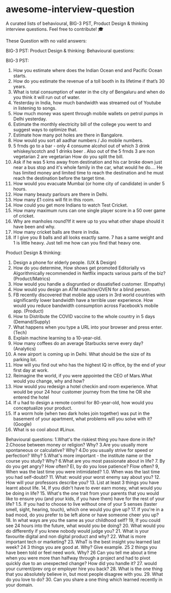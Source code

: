 # awesome-interview-question
A curated lists of behavioural, BIG-3 PST, Product Design & thinking interview questions.  Feel free to contribute! 🎓

These Question with no valid answers:


BIG-3 PST:
Product Design & thinking:
Behavioural questions:

BIG-3 PST:
1) How you estimate where does the Indian Ocean end and Pacific Ocean starts.
2) How do you estimate the revenue of a toll booth in its lifetime if that’s 30 years.
3) What is total consumption of water in the city of Bengaluru and when do you think it will run out of water.
4) Yesterday in India, how much bandwidth was streamed out of Youtube in listening to songs.
5) How much money was spent through mobile wallets on petrol pumps in Delhi yesterday.
6) Estimate the monthly electricity bill of the college you went to and suggest ways to optimize that.
7) Estimate how many pot holes are there in Bangalore. 
8) How would you sort all aadhar numbers / Jio mobile numbers.
9) 5 frnds go to a bar - only 4 consume alcohol out of which 3 drink whiskey/scotch and 1 drinks beer . Also out of the 5 frnds 3 are non vegetarian 2 are vegetarian How do you split the bill.
10) Ask if he was 5 kms away from destination and his car broke down just near a bus stop and it's whole family in the car, what would he do.... He has limited money and limited time to reach the destination and he must reach the destination before the target time.
11) How would you evacuate Mumbai (or home city of candidate) in under 5 hours.
12) How many beauty parlours are there in Delhi.
13) How many £1 coins will fit in this room.
14) How could you get more Indians to watch Test Cricket.
15) How many maximum runs can one single player score in a 50 over game of cricket.
16) Why are manholes round?If it were up to you what other shape should it have been and why.
17) How many cricket balls are there in India.
18) If I give you 8 balls and all looks exactly same. 7 has a same weight and 1 is little heavy. Just tell me how can you find that heavy one.


Product Design & thinking:
1) Design a phone for elderly people. (UX & Design)
2) How do you determine, How shows get promoted Editorially vs Algorithmically recommended in Netflix impacts various parts of the biz? (Product/Matrics)
3) How would you handle a disgruntled or dissatisfied customer. (Empathy)
4) How would you design an ATM machine/OVEN for a blind person.
5) FB recently discovered that mobile app users in 3rd world countries with significantly lower bandwidth have a terrible user experience. How would you reduce bandwidth consumption across Facebook’s mobile app. (Product)
6) How to Distribute the COVID vaccine to the whole country in 5 days (Demand/Supply)
7) What happens when you type a URL into your browser and press enter. (Tech)
8) Explain machine learning to a 10-year-old.
9) How many coffees do an average Starbucks serve every day? (Analytics)
10) A new airport is coming up in Delhi. What should be the size of its parking lot.
11) How will you find out who has the highest IQ in office, by the end of your first day at work.
12) Reimagine the world, if you were appointed the CEO of Mars.What would you change, why and how?
13) How would you redesign a hotel checkin and room experience. What would be your 24 hour customer journey from the time he OR she entered the hotel
14) If u had to design a remote control for 80-year-old, how would you conceptualize your product.
15) If a worm hole (when two dark holes join together) was put in the basement of your apartment, what problems will you solve with it? (Google)
16) What is so cool about #Linux.

Behavioural questions:
1.What's the riskiest thing you have done in life?
2.Choose between money or religion? Why?
3.Are you usually more spontaneous or calculative? Why?
4.Do you usually strive for speed or perfection? Why?
5.What's more important - the institute name or the course you study? Why?
6.What are you most passionate about in life?
7. By do you get angry? How often?
El, by do you lose patience? Flow often?
9, When was the last time you were intimidated? 1.0. When was the last time you had self-doubt?
11.	What: would your worst enemy say about you?
12.	How will your professors describe you?
13.	List at least 3 things you have learnt about life. 14, If you didn't have to ever earn money, what would you be doing in life?
15. What's the one trait from your parents that you would like to ensure you (and your kids, if you have them) have for the rest of your life? 1.5. If you had to choose to live without one of your 5 senses (taster smell, sight, hearing, touch), which one would you give up?
17.	If you're in a bad mood, do you prefer to be left alone or have someone cheer you up?
18.	In what ways are you the same as your childhood self? 19, If you could see 24 hours into the future, what would you be doing?
20. What would you do differently if you knew nobody would judge you?
21. What is your favourite digital and non digital product and why? 
22. What is more important tech or marketing? 
23. WhaT is the best insight you learned last week?
24 3 things you are good at. Why? Give example. 
25 2 things you have been told or feel need work. Why?
26 Can you tell me about a time when you were more than halfway through a project and had to pivot quickly due to an unexpected change? How did you handle it?
27. would your current/prev org or employer hire you back?
28. What is the one thing that you absolutely believe in, but most people disagree with you.
29. What do you love to do?
30. Can you share a one thing which learned recently in your domain.



